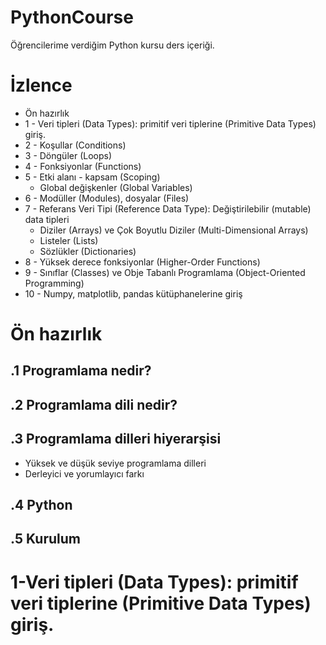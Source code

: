# PythonCourse
Öğrencilerime verdiğim Python kursu ders içeriği.

# İzlence

* Ön hazırlık
* 1 - Veri tipleri (Data Types): primitif veri tiplerine (Primitive Data Types) giriş.
* 2 - Koşullar (Conditions)
* 3 - Döngüler (Loops)
* 4 - Fonksiyonlar (Functions)
* 5 - Etki alanı - kapsam (Scoping)
  * Global değişkenler (Global Variables)
* 6 - Modüller (Modules), dosyalar (Files)
* 7 - Referans Veri Tipi (Reference Data Type): Değiştirilebilir (mutable) data tipleri
  * Diziler (Arrays) ve Çok Boyutlu Diziler (Multi-Dimensional Arrays)
  * Listeler (Lists)
  * Sözlükler (Dictionaries)
* 8 - Yüksek derece fonksiyonlar (Higher-Order Functions)
* 9 - Sınıflar (Classes) ve Obje Tabanlı Programlama (Object-Oriented Programming)
* 10 - Numpy, matplotlib, pandas kütüphanelerine giriş

# Ön hazırlık

## .1 Programlama nedir? 
## .2 Programlama dili nedir?
## .3 Programlama dilleri hiyerarşisi
  * Yüksek ve düşük seviye programlama dilleri
  * Derleyici ve yorumlayıcı farkı
## .4 Python
## .5 Kurulum

# 1-Veri tipleri (Data Types): primitif veri tiplerine (Primitive Data Types) giriş.
